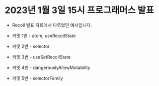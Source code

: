 # 2023년 1월 3일 15시 프로그래머스 발표
- Recoil 발표 자료에서 다루었던 예시입니다.

- 커밋 1번 - atom, useRecoilState
- 커밋 2번 - selector
- 커밋 3번 - useSetRecoilState
- 커밋 4번 - dangerouslyAllowMutability
- 커밋 5번 - selectorFamily

